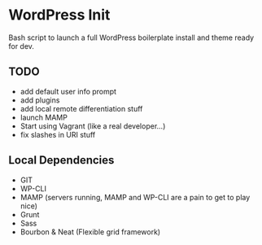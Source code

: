 WordPress Init
==============

Bash script to launch a full WordPress boilerplate install and theme ready for dev.

TODO
----

- add default user info prompt
- add plugins
- add local remote differentiation stuff
- launch MAMP
- Start using Vagrant (like a real developer...)
- fix slashes in URI stuff

Local Dependencies
------------------

- GIT
- WP-CLI
- MAMP (servers running, MAMP and WP-CLI are a pain to get to play nice)
- Grunt
- Sass
- Bourbon & Neat (Flexible grid framework)